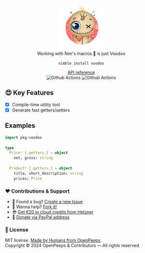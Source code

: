 <p align="center">
  <img src="https://github.com/openpeeps/voodoo/blob/main/.github/voodoo.png" width="160px" height="150px"><br>
  Working with Nim's macros 👑 is just Voodoo
</p>

<p align="center">
  <code>nimble install voodoo</code>
</p>

<p align="center">
  <a href="https://github.com/">API reference</a><br>
  <img src="https://github.com/openpeeps/voodoo/workflows/test/badge.svg" alt="Github Actions">  <img src="https://github.com/openpeeps/voodoo/workflows/docs/badge.svg" alt="Github Actions">
</p>

## 😍 Key Features
- [x] Compile-time utility tool
- [x] Generate fast getters/setters

## Examples
```nim
import pkg/voodoo

type
  Price* {.getters.} = object
    net, gross: string

  Product* {.getters.} = object
    title, short_description: string
    prices: Price
```

### ❤ Contributions & Support
- 🐛 Found a bug? [Create a new Issue](https://github.com/openpeeps/voodoo/issues)
- 👋 Wanna help? [Fork it!](https://github.com/openpeeps/voodoo/fork)
- 😎 [Get €20 in cloud credits from Hetzner](https://hetzner.cloud/?ref=Hm0mYGM9NxZ4)
- 🥰 [Donate via PayPal address](https://www.paypal.com/donate/?hosted_button_id=RJK3ZTDWPL55C)

### 🎩 License
MIT license. [Made by Humans from OpenPeeps](https://github.com/openpeeps).<br>
Copyright &copy; 2024 OpenPeeps & Contributors &mdash; All rights reserved.
